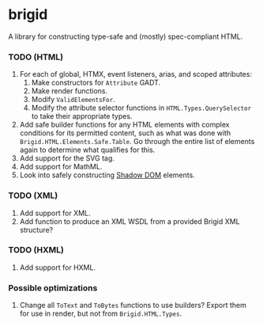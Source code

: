 # brigid

A library for constructing type-safe and (mostly) spec-compliant HTML.

### TODO (HTML)

1. For each of global, HTMX, event listeners, arias, and scoped attributes:
    1. Make constructors for `Attribute` GADT.
    2. Make render functions.
    3. Modify `ValidElementsFor`.
    4. Modify the attribute selector functions in `HTML.Types.QuerySelector` to
       take their appropriate types.
2. Add safe builder functions for any HTML elements with complex conditions for
   its permitted content, such as what was done with
   `Brigid.HTML.Elements.Safe.Table`. Go through the entire list of elements
   again to determine what qualifies for this.
3. Add support for the SVG tag.
4. Add support for MathML.
5. Look into safely constructing [Shadow DOM](https://developer.mozilla.org/en-US/docs/Web/API/Web_components/Using_shadow_DOM) elements.

### TODO (XML)

1. Add support for XML.
2. Add function to produce an XML WSDL from a provided Brigid XML structure?

### TODO (HXML)

1. Add support for HXML.

### Possible optimizations

1. Change all `ToText` and `ToBytes` functions to use builders? Export them for
   use in render, but not from `Brigid.HTML.Types`.

